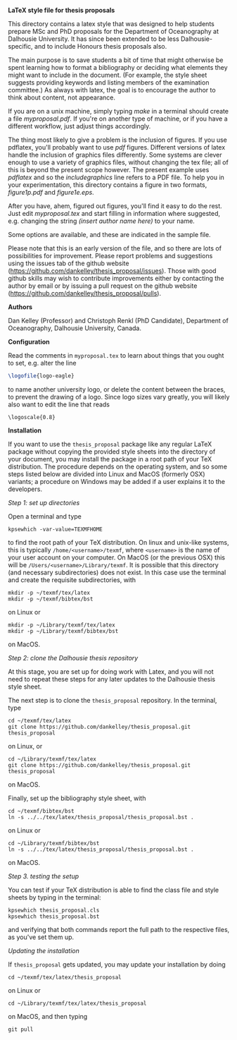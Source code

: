 **LaTeX style file for thesis proposals**

This directory contains a latex style that was designed to help students
prepare MSc and PhD proposals for the Department of Oceanography at Dalhousie
University. It has since been extended to be less Dalhousie-specific, and to
include Honours thesis proposals also.

The main purpose is to save students a bit of time that might otherwise be
spent learning how to format a bibliography or deciding what elements they
might want to include in the document. (For example, the style sheet suggests
providing keywords and listing members of the examination committee.) As always
with latex, the goal is to encourage the author to think about content, not
appearance.

If you are on a unix machine, simply typing *make* in a terminal should create
a file *myproposal.pdf*. If you're on another type of machine, or if you have a
different workflow, just adjust things accordingly.

The thing most likely to give a problem is the inclusion of figures. If you use
pdflatex, you'll probably want to use *pdf* figures.  Different versions of
latex handle the inclusion of graphics files differently. Some systems are
clever enough to use a variety of graphics files, without changing the tex
file; all of this is beyond the present scope however.  The present example
uses *pdflatex* and so the *includegraphics* line refers to a PDF file. To help
you in your experimentation, this directory contains a figure in two formats,
*figure1p.pdf* and *figure1e.eps*.

After you have, ahem, figured out figures, you'll find it easy to do the rest.
Just edit *myproposal.tex* and start filling in information where suggested,
e.g. changing the string *(insert author name here)* to your name.

Some options are available, and these are indicated in the sample file.

Please note that this is an early version of the file, and so there are lots of
possibilities for improvement. Please report problems and suggestions using the
issues tab of the github website
(https://github.com/dankelley/thesis_proposal/issues).  Those with good github
skills may wish to contribute improvements either by contacting the author by
email or by issuing a pull request on the github website
(https://github.com/dankelley/thesis_proposal/pulls).

**Authors**

Dan Kelley (Professor) and Christoph Renkl (PhD Candidate), Department of
Oceanography, Dalhousie University, Canada.

**Configuration**

Read the comments in `myproposal.tex` to learn about things that you ought to
set, e.g. alter the line
```latex
\logofile{logo-eagle}
```
to name another university logo, or delete the content between the braces, to
prevent the drawing of a logo. Since logo sizes vary greatly, you will likely also
want to edit the line that reads
```latx
\logoscale{0.8}
```

**Installation**

If you want to use the `thesis_proposal` package like any regular LaTeX package without
copying the provided style sheets into the directory of your document, you may
install the package in a root path of your TeX distribution. The procedure
depends on the operating system, and so some steps listed below are divided
into Linux and MacOS (formerly OSX) variants; a procedure on Windows may be
added if a user explains it to the developers.

*Step 1: set up directories*

Open a terminal and type
```
kpsewhich -var-value=TEXMFHOME
```

to find the root path of your TeX distribution. On linux and unix-like systems,
this is typically `/home/<username>/texmf`, where `<username>` is the name of
your user account on your computer. On MacOS (or the previous OSX) this will be
`/Users/<username>/Library/texmf`.  It is possible that this directory (and
necessary subdirectories) does not exist. In this case use the terminal and
create the requisite subdirectories, with
```
mkdir -p ~/texmf/tex/latex
mkdir -p ~/texmf/bibtex/bst
```
on Linux or
```
mkdir -p ~/Library/texmf/tex/latex
mkdir -p ~/Library/texmf/bibtex/bst
```
on MacOS.


*Step 2: clone the Dalhousie thesis repository*

At this stage, you are set up for doing work with Latex, and you will not need
to repeat these steps for any later updates to the Dalhousie thesis style sheet.

The next step is to clone the `thesis_proposal` repository. In the terminal, type
```
cd ~/texmf/tex/latex
git clone https://github.com/dankelley/thesis_proposal.git thesis_proposal
```
on Linux, or 
```
cd ~/Library/texmf/tex/latex
git clone https://github.com/dankelley/thesis_proposal.git thesis_proposal
```
on MacOS.

Finally, set up the bibliography style sheet, with
```
cd ~/texmf/bibtex/bst
ln -s ../../tex/latex/thesis_proposal/thesis_proposal.bst .
```
on Linux or
```
cd ~/Library/texmf/bibtex/bst
ln -s ../../tex/latex/thesis_proposal/thesis_proposal.bst .
```
on MacOS.


*Step 3. testing the setup*

You can test if your TeX distribution is able to find the class file and style
sheets by typing in the terminal:
```
kpsewhich thesis_proposal.cls
kpsewhich thesis_proposal.bst
```
and verifying that both commands report the full path to the respective files,
as you've set them up.

*Updating the installation*

If `thesis_proposal` gets updated, you may update your installation by doing
```
cd ~/texmf/tex/latex/thesis_proposal
```
on Linux or
```
cd ~/Library/texmf/tex/latex/thesis_proposal
```
on MacOS, and then typing
```
git pull
```
